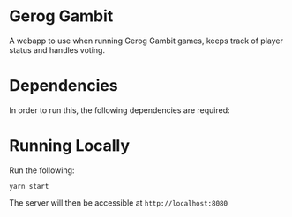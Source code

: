 # Gerog Gambit

A webapp to use when running Gerog Gambit games, keeps track of player status and handles voting.

# Dependencies

In order to run this, the following dependencies are required:

# Running Locally

Run the following:

```
yarn start
```

The server will then be accessible at `http://localhost:8080`
